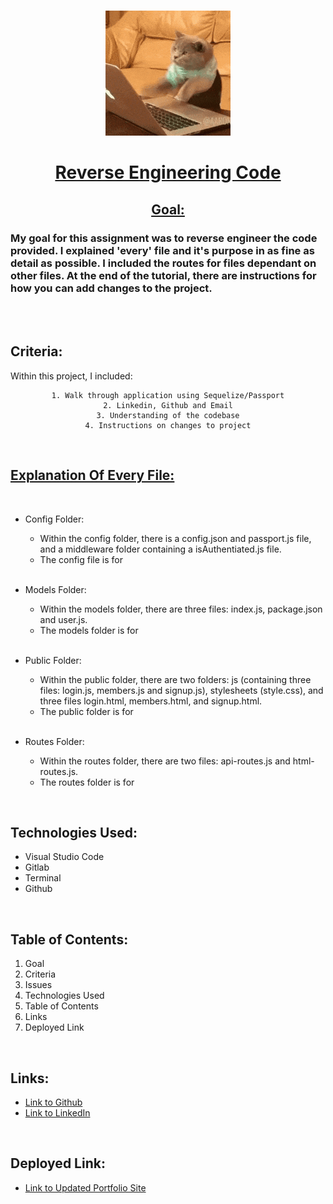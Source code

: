 <br>
<u>

<center>

![alttext](public/codingCat.gif)

# Reverse Engineering Code

</u>

<u>

## Goal: 

</u>
</center>

### My goal for this assignment was to reverse engineer the code provided. I explained 'every' file and it's purpose in as fine as detail as possible. I included the routes for files dependant on other files. At the end of the tutorial, there are instructions for how you can add changes to the project.

<br>


<br>



## Criteria:

Within this project, I included:

<center>

```
1. Walk through application using Sequelize/Passport
2. Linkedin, Github and Email
3. Understanding of the codebase
4. Instructions on changes to project

 ```

</center>


<br>

<u>

## Explanation Of Every File:

</u>

<br>

- Config Folder: 

    -  Within the config folder, there is a config.json and passport.js file, and a middleware folder containing a isAuthentiated.js file.
    - The config file is for 

  <br>

- Models Folder: 

    -  Within the models folder, there are three files: index.js, package.json and user.js.
    - The models folder is for 

  <br>

- Public Folder: 

    -  Within the public folder, there are two folders: js (containing three files: login.js, members.js and signup.js), stylesheets (style.css), and three files login.html, members.html, and signup.html.
    - The public folder is for 

  <br>
  
- Routes Folder: 

    -  Within the routes folder, there are two files: api-routes.js and html-routes.js.
    - The routes folder is for 

<br>

## Technologies Used:

- Visual Studio Code
- Gitlab
- Terminal
- Github

<br>

## Table of Contents:
1. Goal
2. Criteria
3. Issues
4. Technologies Used
5. Table of Contents
6. Links
7. Deployed Link


<br>

## Links:

- [Link to Github](https://github.com/kellystone4/eat_da_burger)
- [Link to LinkedIn](https://www.linkedin.com/in/kelly-a-stone/)

<br>

## Deployed Link:
- [Link to Updated Portfolio Site](https://git.heroku.com/desolate-forest-66254.git)
